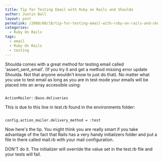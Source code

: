 ```yaml
---
title: Tip for Testing Email with Ruby on Rails and Shoulda
author: Justin Ball
layout: post
permalink: /2008/08/18/tip-for-testing-email-with-ruby-on-rails-and-shoulda-2/
categories:
  - Ruby On Rails
tags:
  - email
  - Ruby On Rails
  - testing
---
```


Shoulda comes with a great method for testing email called 'assert_sent_email'.  (If you try it and get a method missing error update Shoulda.  Not that anyone wouldn't know to just do that).  No matter what you use to test email as long as you are in test mode your emails will be placed into an array accessible using:
<pre><code class="ruby">
ActionMailer::Base.deliveries
</pre></code>

This is due to this line in test.rb found in the environments folder:
<pre><code class="ruby">
config.action_mailer.delivery_method = :test
</pre></code>

Now here's the tip.  You might think you are really smart if you take advantage of the fact that Rails has a very handy initializers folder and put a file in there called mail.rb with your mail configuration.

DON'T do it.  The initializer will override the value set in the test.rb file and your tests will fail.